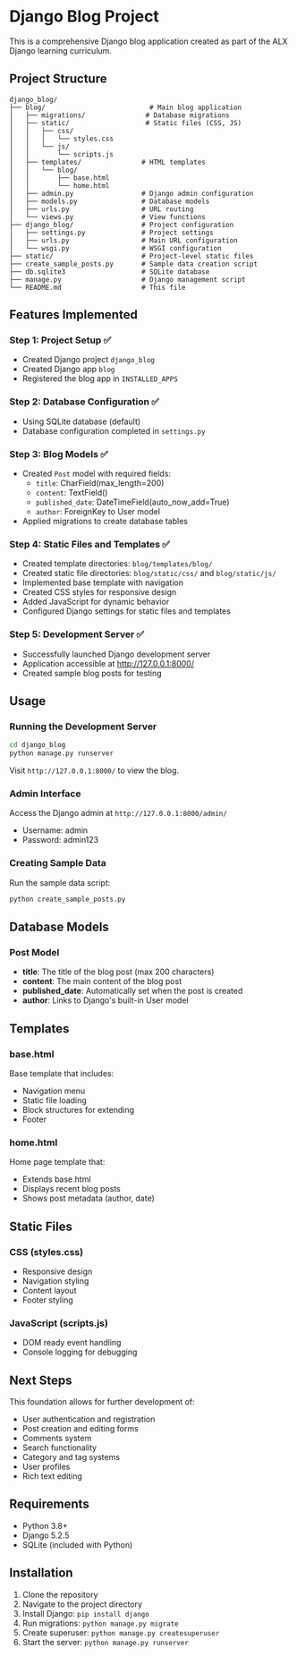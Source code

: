 # Django Blog Project

This is a comprehensive Django blog application created as part of the ALX Django learning curriculum.

## Project Structure

```
django_blog/
├── blog/                          # Main blog application
│   ├── migrations/               # Database migrations
│   ├── static/                   # Static files (CSS, JS)
│   │   ├── css/
│   │   │   └── styles.css
│   │   └── js/
│   │       └── scripts.js
│   ├── templates/               # HTML templates
│   │   └── blog/
│   │       ├── base.html
│   │       └── home.html
│   ├── admin.py                 # Django admin configuration
│   ├── models.py                # Database models
│   ├── urls.py                  # URL routing
│   └── views.py                 # View functions
├── django_blog/                 # Project configuration
│   ├── settings.py              # Project settings
│   ├── urls.py                  # Main URL configuration
│   └── wsgi.py                  # WSGI configuration
├── static/                      # Project-level static files
├── create_sample_posts.py       # Sample data creation script
├── db.sqlite3                   # SQLite database
├── manage.py                    # Django management script
└── README.md                    # This file
```

## Features Implemented

### Step 1: Project Setup ✅
- Created Django project `django_blog`
- Created Django app `blog`
- Registered the blog app in `INSTALLED_APPS`

### Step 2: Database Configuration ✅
- Using SQLite database (default)
- Database configuration completed in `settings.py`

### Step 3: Blog Models ✅
- Created `Post` model with required fields:
  - `title`: CharField(max_length=200)
  - `content`: TextField()
  - `published_date`: DateTimeField(auto_now_add=True)
  - `author`: ForeignKey to User model
- Applied migrations to create database tables

### Step 4: Static Files and Templates ✅
- Created template directories: `blog/templates/blog/`
- Created static file directories: `blog/static/css/` and `blog/static/js/`
- Implemented base template with navigation
- Created CSS styles for responsive design
- Added JavaScript for dynamic behavior
- Configured Django settings for static files and templates

### Step 5: Development Server ✅
- Successfully launched Django development server
- Application accessible at http://127.0.0.1:8000/
- Created sample blog posts for testing

## Usage

### Running the Development Server

```bash
cd django_blog
python manage.py runserver
```

Visit `http://127.0.0.1:8000/` to view the blog.

### Admin Interface

Access the Django admin at `http://127.0.0.1:8000/admin/`
- Username: admin
- Password: admin123

### Creating Sample Data

Run the sample data script:

```bash
python create_sample_posts.py
```

## Database Models

### Post Model
- **title**: The title of the blog post (max 200 characters)
- **content**: The main content of the blog post
- **published_date**: Automatically set when the post is created
- **author**: Links to Django's built-in User model

## Templates

### base.html
Base template that includes:
- Navigation menu
- Static file loading
- Block structures for extending
- Footer

### home.html
Home page template that:
- Extends base.html
- Displays recent blog posts
- Shows post metadata (author, date)

## Static Files

### CSS (styles.css)
- Responsive design
- Navigation styling
- Content layout
- Footer styling

### JavaScript (scripts.js)
- DOM ready event handling
- Console logging for debugging

## Next Steps

This foundation allows for further development of:
- User authentication and registration
- Post creation and editing forms
- Comments system
- Search functionality
- Category and tag systems
- User profiles
- Rich text editing

## Requirements

- Python 3.8+
- Django 5.2.5
- SQLite (included with Python)

## Installation

1. Clone the repository
2. Navigate to the project directory
3. Install Django: `pip install django`
4. Run migrations: `python manage.py migrate`
5. Create superuser: `python manage.py createsuperuser`
6. Start the server: `python manage.py runserver`
